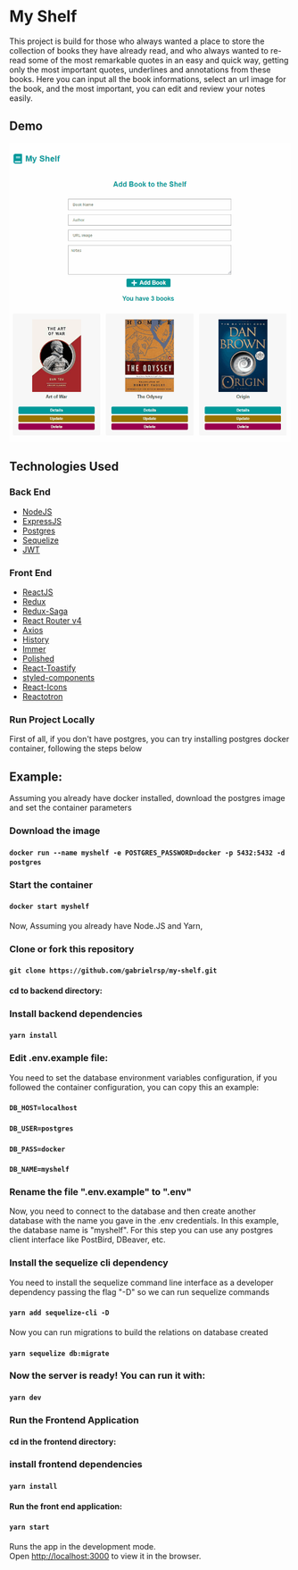 # My Shelf

This project is build for those who always wanted a place to store the collection of books they have already read, and who always wanted to re-read some of the most remarkable quotes in an easy and quick way, getting only the most important quotes, underlines and annotations from these books.
Here you can input all the book informations, select an url image for the book, and the most important, you can edit and review your notes easily. 

## Demo

![](MyShelfDemo.gif)

## Technologies Used
  
  ### Back End
  
  -  [NodeJS](https://nodejs.org/)
  -  [ExpressJS](https://expressjs.com/)
  -  [Postgres](https://postgresql.org/)
  -  [Sequelize](https://sequelize.org/master/)
  -  [JWT](https://jwt.io/)
  
  ### Front End   
  
  -  [ReactJS](https://reactjs.org/)
  -  [Redux](https://redux.js.org/)
  -  [Redux-Saga](https://redux-saga.js.org/)
  -  [React Router v4](https://github.com/ReactTraining/react-router)
  -  [Axios](https://github.com/axios/axios)
  -  [History](https://www.npmjs.com/package/history)
  -  [Immer](https://github.com/immerjs/immer)
  -  [Polished](https://polished.js.org/)
  -  [React-Toastify](https://fkhadra.github.io/react-toastify/)
  -  [styled-components](https://www.styled-components.com/)
  -  [React-Icons](https://react-icons.netlify.com/)
  -  [Reactotron](https://infinite.red/reactotron)
   

### Run Project Locally

First of all, if you don't have postgres, you can try installing postgres docker container, following the steps below

## Example:
Assuming you already have docker installed, download the postgres image and set the container parameters

###  Download the image

#### `docker run --name myshelf -e POSTGRES_PASSWORD=docker -p 5432:5432 -d postgres`


###  Start the container

#### `docker start myshelf`

Now, Assuming you already have Node.JS and Yarn, 

### Clone or fork this repository

#### `git clone https://github.com/gabrielrsp/my-shelf.git`

#### cd to backend directory:

### Install backend dependencies

#### `yarn install`

### Edit .env.example file:

You need to set the database environment variables configuration, if you followed the container configuration, you can copy this an example:

#### `DB_HOST=localhost`
#### `DB_USER=postgres`
#### `DB_PASS=docker`
#### `DB_NAME=myshelf`

### Rename the file ".env.example" to ".env" 

Now, you need to connect to the database and then create another database with the name you gave in the .env credentials. In this example, the database name is "myshelf". For this step you can use any postgres client interface like PostBird, DBeaver, etc.


### Install the sequelize cli dependency 

You need to install the sequelize command line interface as a developer dependency passing the flag "-D" so we can run sequelize commands

#### `yarn add sequelize-cli -D`

Now you can run migrations to build the relations on database created

#### `yarn sequelize db:migrate`

### Now the server is ready! You can run it with:

#### `yarn dev`

### Run the Frontend Application

#### cd in the frontend directory:

### install frontend dependencies

 #### `yarn install`

#### Run the front end application:

#### `yarn start`


Runs the app in the development mode.<br />
Open [http://localhost:3000](http://localhost:3000) to view it in the browser.

